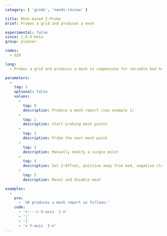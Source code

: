 ```yaml
---
category: [ 'gcode', 'needs-review' ]

title: Mesh-based Z-Probe
brief: Probes a grid and produces a mesh

experimental: false
since: 1.0.0-beta
group: planner

codes:
  - G29

long:
  - Probes a grid and produces a mesh to compensate for variable bed height. The printer must be homed with G28 before G29.

parameters:
  -
    tag: S
    optional: false
    values:
      -
        tag: 0
        description: Produce a mesh report (see example 1)
      -
        tag: 1
        description: Start probing mesh points
      -
        tag: 2
        description: Probe the next mesh point
      -
        tag: 3
        description: Manually modify a single point
      -
        tag: 4
        description: Set Z-Offset, positive away from bed, negative closer to bed.
      -
        tag: 5
        description: Reset and disable mesh

examples:
  -
    pre:
      - 'S0 produces a mesh report as follows:'
    code:
      - '+----> X-axis  1-n'
      - '|'
      - '|'
      - 'v Y-axis  1-n'
---
```

